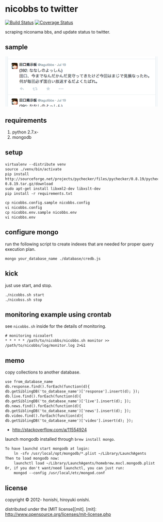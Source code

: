 nicobbs to twitter
==
[![Build Status](https://travis-ci.org/honishi/nicobbs.png?branch=develop)](https://travis-ci.org/honishi/nicobbs)
[![Coverage Status](https://coveralls.io/repos/honishi/nicobbs/badge.png?branch=develop)](https://coveralls.io/r/honishi/nicobbs?branch=develop)

scraping niconama bbs, and update status to twitter.

sample
--
![tweets](./sample/tweets.png)

requirements
--
1. python 2.7.x-
2. mongodb

setup
--
````
virtualenv --distribute venv
source ./venv/bin/activate
pip install http://sourceforge.net/projects/pychecker/files/pychecker/0.8.19/pychecker-0.8.19.tar.gz/download
sudo apt-get install libxml2-dev libxslt-dev
pip install -r requirements.txt
````

````
cp nicobbs.config.sample nicobbs.config
vi nicobbs.config
cp nicobbs.env.sample nicobbs.env
vi nicobbs.env
````

configure mongo
--
run the following script to create indexes that are needed for proper query execution plan.

````
mongo your_database_name ./database/credb.js
````

kick
--
just use start, and stop.
````
./nicobbs.sh start
./nicobss.sh stop
````

monitoring example using crontab
--
see `nicobbs.sh` inside for the details of monitoring.

	# monitoring nicoalert
	* * * * * /path/to/nicobbs/nicobbs.sh monitor >> /path/to/nicobbs/log/monitor.log 2>&1

memo
--
copy collections to another database.
````
use from_database_name
db.response.find().forEach(function(d){ db.getSiblingDB('to_database_name')['response'].insert(d); });
db.live.find().forEach(function(d){ db.getSiblingDB('to_database_name')['live'].insert(d); });
db.news.find().forEach(function(d){ db.getSiblingDB('to_database_name')['news'].insert(d); });
db.video.find().forEach(function(d){ db.getSiblingDB('to_database_name')['video'].insert(d); });
````
- http://stackoverflow.com/a/11554924

launch mongodb installed through `brew install mongo`.
````
To have launchd start mongodb at login:
    ln -sfv /usr/local/opt/mongodb/*.plist ~/Library/LaunchAgents
Then to load mongodb now:
    launchctl load ~/Library/LaunchAgents/homebrew.mxcl.mongodb.plist
Or, if you don't want/need launchctl, you can just run:
    mongod --config /usr/local/etc/mongod.conf
````

license
--
copyright &copy; 2012- honishi, hiroyuki onishi.

distributed under the [MIT license][mit].
[mit]: http://www.opensource.org/licenses/mit-license.php
